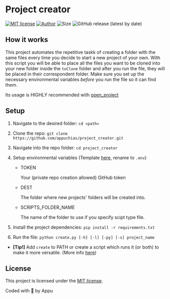 # Project creator

[![MIT license](https://img.shields.io/github/license/appuchias/project_creator?style=flat-square)](https://github.com/appuchias/project_creator/blob/master/LICENSE)
[![Author](https://img.shields.io/badge/Project%20by-Appu-9cf?style=flat-square)](https://github.com/appuchias)
![Size](https://img.shields.io/github/repo-size/appuchias/project_creator?color=orange&style=flat-square)
![GitHub release (latest by date)](https://img.shields.io/github/v/release/appuchias/project_creator?style=flat-square)

## **How it works**

This project automates the repetitive taskk of creating a folder with the same files every time you decide to start a new project of your own. With this script you will be able to place all the files you want to be cloned into your new folder inside the `toClone` folder and after you run the file, they will be placed in their correspondent folder. Make sure you set up the necessary environmental variables _before_ you run the file so it can find them.

Its usage is HIGHLY recommended with [open_project](https://github.com/appuchias/open_project)

## **Setup**

1. Navigate to the desired folder: `cd <path>`
1. Clone the repo: `git clone https://github.com/appuchias/project_creator.git`
1. Navigate into the repo folder: `cd project_creator`
1. Setup environmental variables (Template [here](template.env), rename to `.env`)

    - TOKEN

        Your (private repo creation allowed) GitHub token

    - DEST

        The folder where new projects' folders will be created into.

    - SCRIPTS_FOLDER_NAME

        The name of the folder to use if you specify scipt type file.

1. Install the project dependencies: `pip install -r requirements.txt`
1. Run the file: `python create.py [-h] [-l] [-py] [-s] project_name`

- **[Tip!]** Add `create` to PATH or create a script which runs it (or both) to make it more versatile. (More info [here](PathAddition.md))

## **License**

This project is licensed under the [MIT license](https://github.com/appuchias/project_creator/blob/master/LICENSE).

Coded with 🖤 by Appu
